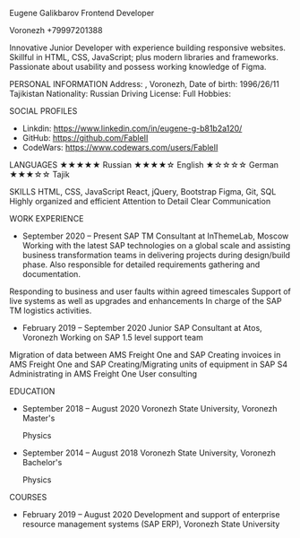 Eugene Galikbarov
Frontend Developer

Voronezh
+79997201388

Innovative Junior Developer with experience building responsive websites. Skillful in HTML, CSS, JavaScript; plus modern libraries and frameworks. Passionate about usability and possess working knowledge of Figma.

PERSONAL INFORMATION
  Address: , Voronezh, 
  Date of birth: 1996/26/11 Tajikistan
  Nationality: Russian
  Driving License: Full
  Hobbies: 

SOCIAL PROFILES
  * Linkdin: https://www.linkedin.com/in/eugene-g-b81b2a120/
  * GitHub: https://github.com/FableII
  * CodeWars: https://www.codewars.com/users/FableII

LANGUAGES
  ★★★★★ Russian
  ★★★★☆ English
  ★☆☆☆☆ German
  ★★★☆☆ Tajik

SKILLS
  HTML, CSS, JavaScript
  React, jQuery, Bootstrap
  Figma, Git, SQL
  Highly organized and efficient
  Attention to Detail
  Clear Communication
  

WORK EXPERIENCE
  * September 2020 – Present
    SAP TM Consultant  at InThemeLab, Moscow
      Working with the latest SAP technologies on a global scale and assisting business transformation teams in delivering projects during design/build phase. Also responsible for detailed requirements gathering and documentation.

  Responding to business and user faults within agreed timescales
  Support of live systems as well as upgrades and enhancements
  In charge of the SAP TM logistics activities.


  * February 2019 – September 2020
    Junior SAP Consultant at Atos, Voronezh
      Working on SAP 1.5 level support team

  Migration of data between AMS Freight One and SAP
  Creating invoices in AMS Freight One and SAP
  Creating/Migrating units of equipment in SAP S4
  Administrating in AMS Freight One
  User consulting



EDUCATION
  * September 2018 – August 2020
    Voronezh State University, Voronezh Master's

    Physics
  * September 2014 – August 2018
    Voronezh State University, Voronezh Bachelor's

    Physics

COURSES
  * February 2019 – August 2020
    Development and support of enterprise resource management systems (SAP ERP), Voronezh State University


